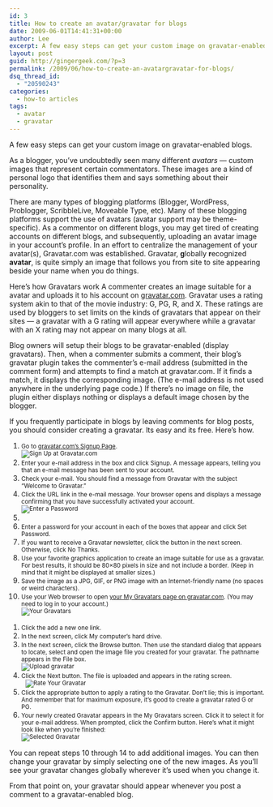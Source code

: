 ```yaml
---
id: 3
title: How to create an avatar/gravatar for blogs
date: 2009-06-01T14:41:31+00:00
author: Lee
excerpt: A few easy steps can get your custom image on gravatar-enabled blogs.
layout: post
guid: http://gingergeek.com/?p=3
permalink: /2009/06/how-to-create-an-avatargravatar-for-blogs/
dsq_thread_id:
  - "20590243"
categories:
  - how-to articles
tags:
  - avatar
  - gravatar
---
```

A few easy steps can get your custom image on gravatar-enabled blogs.
  

<span style="position:relative;float:left;padding-right:5px;"> </span>

As a blogger, you’ve undoubtedly seen many different _avatars_ — custom images that represent certain commentators. These images are a kind of personal logo that identifies them and says something about their personality.<!--more-->

There are many types of blogging platforms (Blogger, WordPress, Problogger, ScribbleLive, Moveable Type, etc). Many of these blogging platforms support the use of avatars (avatar support may be theme-specific). As a commentor on different blogs, you may get tired of creating accounts on different blogs, and subsequently, uploading an avatar image in your account’s profile. In an effort to centralize the management of your avatar(s), Gravatar.com was established. Gravatar, **g**lobally **r**ecognized **avatar**, is quite simply an image that follows you from site to site appearing beside your name when you do things.

Here’s how Gravatars work A commenter creates an image suitable for a avatar and uploads it to his account on <a href="http://www.gravatar.com/" target="_blank">gravatar.com</a>. Gravatar uses a rating system akin to that of the movie industry: G, PG, R, and X. These ratings are used by bloggers to set limits on the kinds of gravatars that appear on their sites — a gravatar with a G rating will appear everywhere while a gravatar with an X rating may not appear on many blogs at all.
  

<span style="position:relative;float:left;padding-right:5px;"> </span>
  
Blog owners will setup their blogs to be gravatar-enabled (display gravatars). Then, when a commenter submits a comment, their blog’s gravatar plugin takes the commenter’s e-mail address (submitted in the comment form) and attempts to find a match at gravatar.com. If it finds a match, it displays the corresponding image. (The e-mail address is not used anywhere in the underlying page code.) If there’s no image on file, the plugin either displays nothing or displays a default image chosen by the blogger.

If you frequently participate in blogs by leaving comments for blog posts, you should consider creating a gravatar. Its easy and its free. Here’s how.
  
<small></small>

  1. <small>Go to <a href="http://site.gravatar.com/signup" target="_blank">gravatar.com’s Signup Page</a>.<br /> <img src="https://i0.wp.com/www.mariasguides.com/wp-content/uploads/2007/11/gravatar1.jpg?resize=394%2C169" alt="Sign Up at Gravatar.com" data-recalc-dims="1" /></small>
  2. <small>Enter your e-mail address in the box and click Signup. A message appears, telling you that an e-mail message has been sent to your account.</small>
  3. <small>Check your e-mail. You should find a message from Gravatar with the subject “Welcome to Gravatar.”</small>
  4. <small>Click the URL link in the e-mail message. Your browser opens and displays a message confirming that you have successfully activated your account.<br /> <img src="https://i1.wp.com/www.mariasguides.com/wp-content/uploads/2007/11/gravatar2.jpg?resize=394%2C191" alt="Enter a Password" data-recalc-dims="1" /></small>
  5. 
  6. <small>Enter a password for your account in each of the boxes that appear and click Set Password.</small>
  7. <small>If you want to receive a Gravatar newsletter, click the button in the next screen. Otherwise, click No Thanks.</small>
  8. <small>Use your favorite graphics application to create an image suitable for use as a gravatar. For best results, it should be 80×80 pixels in size and not include a border. (Keep in mind that it might be displayed at smaller sizes.)</small>
  9. <small>Save the image as a JPG, GIF, or PNG image with an Internet-friendly name (no spaces or weird characters).</small>
 10. <small>Use your Web browser to open <a href="http://www.gravatar.com/emails" target="_blank">your My Gravatars page on gravatar.com</a>. (You may need to log in to your account.)<br /> <img src="https://i0.wp.com/www.mariasguides.com/wp-content/uploads/2007/11/gravatar3.jpg?resize=394%2C175" alt="Your Gravatars" data-recalc-dims="1" /></small>


<span style="position:relative;float:left;padding-right:5px;"> </span> 

  1. <small>Click the add a new one link.</small>
  2. <small>In the next screen, click My computer’s hard drive.</small>
  3. <small>In the next screen, click the Browse button. Then use the standard dialog that appears to locate, select and open the image file you created for your gravatar. The pathname appears in the File box.<br /> <img src="https://i0.wp.com/www.mariasguides.com/wp-content/uploads/2007/11/gravatar4.jpg?resize=394%2C175" alt="Upload gravatar" data-recalc-dims="1" /></small>
  4. <small>Click the Next button. The file is uploaded and appears in the rating screen.<br /> <img class="alignnone" style="padding-right: 8px; padding-left: 8px;" src="https://i2.wp.com/www.mariasguides.com/wp-content/uploads/2007/11/gravatar5.jpg?resize=223%2C221" alt="Rate Your Gravatar" data-recalc-dims="1" /></small>
  5. <small>Click the appropriate button to apply a rating to the Gravatar. Don’t lie; this is important. And remember that for maximum exposure, it’s good to create a gravatar rated G or PG.</small>
  6. <small>Your newly created Gravatar appears in the My Gravatars screen. Click it to select it for your e-mail address. When prompted, click the Confirm button. Here’s what it might look like when you’re finished:<br /> <img src="https://i2.wp.com/www.mariasguides.com/wp-content/uploads/2007/11/gravatar6.jpg?resize=394%2C225" alt="Selected Gravatar" data-recalc-dims="1" /></small>

<small></small>
  
You can repeat steps 10 through 14 to add additional images. You can then change your gravatar by simply selecting one of the new images. As you’ll see your gravatar changes globally wherever it’s used when you change it.

From that point on, your gravatar should appear whenever you post a comment to a gravatar-enabled blog.